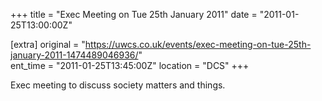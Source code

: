 +++
title = "Exec Meeting on Tue 25th January 2011"
date = "2011-01-25T13:00:00Z"

[extra]
original = "https://uwcs.co.uk/events/exec-meeting-on-tue-25th-january-2011-1474489046936/"    
ent_time = "2011-01-25T13:45:00Z"
location = "DCS"
+++

Exec meeting to discuss society matters and things.

